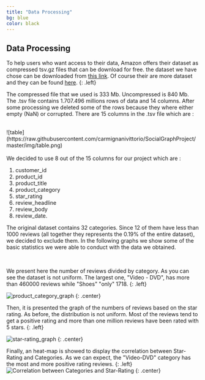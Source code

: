 ```yaml
---
title: "Data Processing"
bg: blue
color: black
---
```


## Data Processing

To help users who want access to their data, Amazon offers their dataset as compressed tsv.gz files that can be download for free. the dataset we have chose can be downloaded from [this link](https://s3.amazonaws.com/amazon-reviews-pds/tsv/amazon_reviews_multilingual_UK_v1_00.tsv.gz). Of course their are more dataset and they can be found [here](https://s3.amazonaws.com/amazon-reviews-pds/tsv/index.txt).
{: .left}

The compressed file that we used is 333 Mb. Uncompressed is 840 Mb. The .tsv file contains 1.707.496 millions rows of data and 14 columns. After some processing we deleted some of the rows because they where either empty (NaN) or corrupted.
There are 15 columns in the .tsv file which are :

<br>
![table](https://raw.githubusercontent.com/carmignanivittorio/SocialGraphProject/master/img/table.png)

<br>
<br>
We decided to use 8 out of the 15 columns for our project which are :

1. customer_id
1. product_id
1. product_title
1. product_category
1. star_rating
1. review_headline
1. review_body
1. review_date.

The original dataset contains 32 categories. Since 12 of them have less than 1000 reviews (all together they represents the 0.19% of the entire dataset), we decided to exclude them. In the following graphs we show some of the basic statistics we were able to conduct with the data we obtained.

<br>

We present here the number of reviews divided by category. As you can see the dataset is not uniform. The largest one, "Video - DVD", has more than 460000 reviews while "Shoes" "only" 1718.
{: .left}

![product_category_graph](https://raw.githubusercontent.com/carmignanivittorio/SocialGraphProject/master/img/product_category.jpg)
{: .center}
<br>

Then, it is presented the graph of the numbers of reviews based on the star rating. As before, the distribution is not uniform.
Most of the reviews tend to get a positive rating and more than one million reviews have been rated with 5 stars. 
{: .left}

![star-rating_graph](https://raw.githubusercontent.com/carmignanivittorio/SocialGraphProject/master/img/star_rating.png)
{: .center}
<br>

Finally, an heat-map is showed to display the correlation between Star-Rating and Categories. As we can expect, the "Video-DVD" category has the most and more positive rating reviews.
{: .left}
<br>
![Correlation between Categories and Star-Rating](https://raw.githubusercontent.com/carmignanivittorio/SocialGraphProject/master/img/Correlation%20between%20Categories%20and%20Star-Rating.png)
{: .center}
